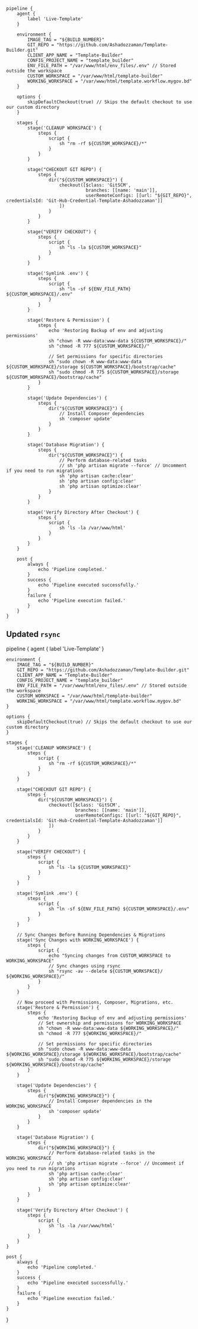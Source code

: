 ```
pipeline {
    agent {
        label 'Live-Template'
    }

    environment {
        IMAGE_TAG = "${BUILD_NUMBER}"
        GIT_REPO = "https://github.com/Ashadozzaman/Template-Builder.git"
        CLIENT_APP_NAME = "Template-Builder"
        CONFIG_PROJECT_NAME = "template_builder"
        ENV_FILE_PATH = "/var/www/html/env_files/.env" // Stored outside the workspace
        CUSTOM_WORKSPACE = "/var/www/html/template-builder"
        WORKING_WORKSPACE = "/var/www/html/template.workflow.mygov.bd"
    }

    options {
        skipDefaultCheckout(true) // Skips the default checkout to use our custom directory
    }

    stages {
        stage('CLEANUP WORKSPACE') {
            steps {
                script {
                    sh "rm -rf ${CUSTOM_WORKSPACE}/*"
                }
            }
        }

        stage("CHECKOUT GIT REPO") {
            steps {
                dir("${CUSTOM_WORKSPACE}") {
                    checkout([$class: 'GitSCM',
                              branches: [[name: 'main']],
                              userRemoteConfigs: [[url: "${GIT_REPO}", credentialsId: 'Git-Hub-Credential-Template-Ashadozzaman']]
                    ])
                }
            }
        }

        stage("VERIFY CHECKOUT") {
            steps {
                script {
                    sh "ls -la ${CUSTOM_WORKSPACE}"
                }
            }
        }

        stage('Symlink .env') {
            steps {
                script {
                    sh "ln -sf ${ENV_FILE_PATH} ${CUSTOM_WORKSPACE}/.env"
                }
            }
        }

        stage('Restore & Permission') {
            steps {
                echo 'Restoring Backup of env and adjusting permissions'
                sh "chown -R www-data:www-data ${CUSTOM_WORKSPACE}/"
                sh "chmod -R 777 ${CUSTOM_WORKSPACE}/"

                // Set permissions for specific directories
                sh "sudo chown -R www-data:www-data ${CUSTOM_WORKSPACE}/storage ${CUSTOM_WORKSPACE}/bootstrap/cache"
                sh "sudo chmod -R 775 ${CUSTOM_WORKSPACE}/storage ${CUSTOM_WORKSPACE}/bootstrap/cache"
            }
        }

        stage('Update Dependencies') {
            steps {
                dir("${CUSTOM_WORKSPACE}") {
                    // Install Composer dependencies
                    sh 'composer update'
                }
            }
        }

        stage('Database Migration') {
            steps {
                dir("${CUSTOM_WORKSPACE}") {
                    // Perform database-related tasks
                    // sh 'php artisan migrate --force' // Uncomment if you need to run migrations
                    sh 'php artisan cache:clear'
                    sh 'php artisan config:clear'
                    sh 'php artisan optimize:clear'
                }
            }
        }

        stage('Verify Directory After Checkout') {
            steps {
                script {
                    sh 'ls -la /var/www/html'
                }
            }
        }
    }

    post {
        always {
            echo 'Pipeline completed.'
        }
        success {
            echo 'Pipeline executed successfully.'
        }
        failure {
            echo 'Pipeline execution failed.'
        }
    }
}

```


## Updated `rsync`
pipeline {
    agent {
        label 'Live-Template'
    }

    environment {
        IMAGE_TAG = "${BUILD_NUMBER}"
        GIT_REPO = "https://github.com/Ashadozzaman/Template-Builder.git"
        CLIENT_APP_NAME = "Template-Builder"
        CONFIG_PROJECT_NAME = "template_builder"
        ENV_FILE_PATH = "/var/www/html/env_files/.env" // Stored outside the workspace
        CUSTOM_WORKSPACE = "/var/www/html/template-builder"
        WORKING_WORKSPACE = "/var/www/html/template.workflow.mygov.bd"
    }

    options {
        skipDefaultCheckout(true) // Skips the default checkout to use our custom directory
    }

    stages {
        stage('CLEANUP WORKSPACE') {
            steps {
                script {
                    sh "rm -rf ${CUSTOM_WORKSPACE}/*"
                }
            }
        }

        stage("CHECKOUT GIT REPO") {
            steps {
                dir("${CUSTOM_WORKSPACE}") {
                    checkout([$class: 'GitSCM',
                              branches: [[name: 'main']],
                              userRemoteConfigs: [[url: "${GIT_REPO}", credentialsId: 'Git-Hub-Credential-Template-Ashadozzaman']]
                    ])
                }
            }
        }

        stage("VERIFY CHECKOUT") {
            steps {
                script {
                    sh "ls -la ${CUSTOM_WORKSPACE}"
                }
            }
        }

        stage('Symlink .env') {
            steps {
                script {
                    sh "ln -sf ${ENV_FILE_PATH} ${CUSTOM_WORKSPACE}/.env"
                }
            }
        }

        // Sync Changes Before Running Dependencies & Migrations
        stage('Sync Changes with WORKING_WORKSPACE') {
            steps {
                script {
                    echo "Syncing changes from CUSTOM_WORKSPACE to WORKING_WORKSPACE"
                    // Sync changes using rsync
                    sh "rsync -av --delete ${CUSTOM_WORKSPACE}/ ${WORKING_WORKSPACE}/"
                }
            }
        }

        // Now proceed with Permissions, Composer, Migrations, etc.
        stage('Restore & Permission') {
            steps {
                echo 'Restoring Backup of env and adjusting permissions'
                // Set ownership and permissions for WORKING_WORKSPACE
                sh "chown -R www-data:www-data ${WORKING_WORKSPACE}/"
                sh "chmod -R 777 ${WORKING_WORKSPACE}/"

                // Set permissions for specific directories
                sh "sudo chown -R www-data:www-data ${WORKING_WORKSPACE}/storage ${WORKING_WORKSPACE}/bootstrap/cache"
                sh "sudo chmod -R 775 ${WORKING_WORKSPACE}/storage ${WORKING_WORKSPACE}/bootstrap/cache"
            }
        }

        stage('Update Dependencies') {
            steps {
                dir("${WORKING_WORKSPACE}") {
                    // Install Composer dependencies in the WORKING_WORKSPACE
                    sh 'composer update'
                }
            }
        }

        stage('Database Migration') {
            steps {
                dir("${WORKING_WORKSPACE}") {
                    // Perform database-related tasks in the WORKING_WORKSPACE
                    // sh 'php artisan migrate --force' // Uncomment if you need to run migrations
                    sh 'php artisan cache:clear'
                    sh 'php artisan config:clear'
                    sh 'php artisan optimize:clear'
                }
            }
        }

        stage('Verify Directory After Checkout') {
            steps {
                script {
                    sh 'ls -la /var/www/html'
                }
            }
        }
    }

    post {
        always {
            echo 'Pipeline completed.'
        }
        success {
            echo 'Pipeline executed successfully.'
        }
        failure {
            echo 'Pipeline execution failed.'
        }
    }
}
